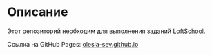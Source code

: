 # Описание
Этот репозиторий необходим для выполнения заданий [LoftSchool](https://loftschool.com/).

Ссылка на GitHub Pages:
[olesia-sev.github.io](https://olesia-sev.github.io/)